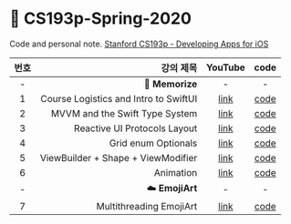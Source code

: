 # 🍎 CS193p-Spring-2020
Code and personal note. [Stanford CS193p - Developing Apps for iOS](https://cs193p.sites.stanford.edu/)

| 번호 |                             강의 제목 |                           YouTube                            |                             code                             |
| :--: | ------------------------------------: | :----------------------------------------------------------: | :----------------------------------------------------------: |
|  -   |                        👻 **Memorize** |                              -                               |                              -                               |
|  1   | Course Logistics and Intro to SwiftUI |             [link](https://youtu.be/jbtqIBpUG7g)             | [code](https://github.com/KYHyeon/CS193p-Spring-2020/tree/master/Lecture1) |
|  2   |        MVVM and the Swift Type System |             [link](https://youtu.be/4GjXq2Sr55Q)             | [code](https://github.com/KYHyeon/CS193p-Spring-2020/tree/master/Lecture2) |
|  3   |          Reactive UI Protocols Layout | [link](https://www.youtube.com/watch?v=SIYdYpPXil4&list=PLpGHT1n4-mAtTj9oywMWoBx0dCGd51_yG&index=3) | [code](https://github.com/KYHyeon/CS193p-Spring-2020/tree/master/Lecture3) |
|  4   |                   Grid enum Optionals | [link](https://www.youtube.com/watch?v=eHEeWzFP6O4&list=PLpGHT1n4-mAtTj9oywMWoBx0dCGd51_yG&index=4) | [code](https://github.com/KYHyeon/CS193p-Spring-2020/tree/master/Lecture4) |
|  5   |    ViewBuilder + Shape + ViewModifier |     [link](https://www.youtube.com/watch?v=oDKDGCRdSHc)      | [code](https://github.com/KYHyeon/CS193p-Spring-2020/tree/master/Lecture5/Memorize) |
|  6   |                             Animation |     [link](https://www.youtube.com/watch?v=3krC2c56ceQ)      | [code](https://github.com/KYHyeon/CS193p-Spring-2020/tree/master/Lecture6/Memorize) |
|  -   |                        ☁️ **EmojiArt** |                              -                               |                              -                               |
|  7   |               Multithreading EmojiArt |     [link](https://www.youtube.com/watch?v=tmx-OwkBWxA)      | [code](https://github.com/KYHyeon/CS193p-Spring-2020/tree/master/Lecture7/EmojiArt) |
